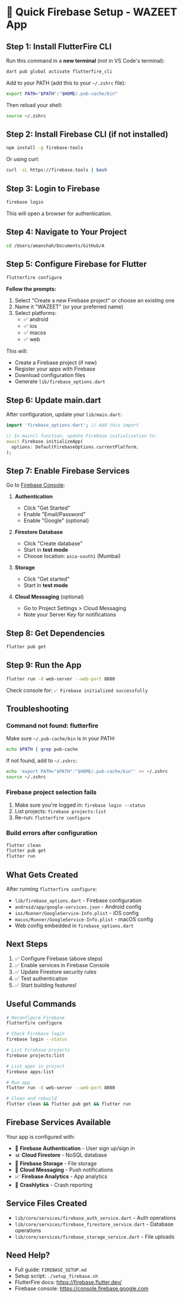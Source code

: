 # 🚀 Quick Firebase Setup - WAZEET App

## Step 1: Install FlutterFire CLI

Run this command in a **new terminal** (not in VS Code's terminal):

```bash
dart pub global activate flutterfire_cli
```

Add to your PATH (add this to your `~/.zshrc` file):
```bash
export PATH="$PATH":"$HOME/.pub-cache/bin"
```

Then reload your shell:
```bash
source ~/.zshrc
```

## Step 2: Install Firebase CLI (if not installed)

```bash
npm install -g firebase-tools
```

Or using curl:
```bash
curl -sL https://firebase.tools | bash
```

## Step 3: Login to Firebase

```bash
firebase login
```

This will open a browser for authentication.

## Step 4: Navigate to Your Project

```bash
cd /Users/amanshah/Documents/GitHub/A
```

## Step 5: Configure Firebase for Flutter

```bash
flutterfire configure
```

**Follow the prompts:**
1. Select "Create a new Firebase project" or choose an existing one
2. Name it "WAZEET" (or your preferred name)
3. Select platforms:
   - ✅ android
   - ✅ ios
   - ✅ macos
   - ✅ web

This will:
- Create a Firebase project (if new)
- Register your apps with Firebase
- Download configuration files
- Generate `lib/firebase_options.dart`

## Step 6: Update main.dart

After configuration, update your `lib/main.dart`:

```dart
import 'firebase_options.dart'; // Add this import

// In main() function, update Firebase initialization to:
await Firebase.initializeApp(
  options: DefaultFirebaseOptions.currentPlatform,
);
```

## Step 7: Enable Firebase Services

Go to [Firebase Console](https://console.firebase.google.com):

1. **Authentication**
   - Click "Get Started"
   - Enable "Email/Password"
   - Enable "Google" (optional)

2. **Firestore Database**
   - Click "Create database"
   - Start in **test mode**
   - Choose location: `asia-south1` (Mumbai)

3. **Storage**
   - Click "Get started"
   - Start in **test mode**

4. **Cloud Messaging** (optional)
   - Go to Project Settings > Cloud Messaging
   - Note your Server Key for notifications

## Step 8: Get Dependencies

```bash
flutter pub get
```

## Step 9: Run the App

```bash
flutter run -d web-server --web-port 8080
```

Check console for: `✅ Firebase initialized successfully`

## Troubleshooting

### Command not found: flutterfire

Make sure `~/.pub-cache/bin` is in your PATH:
```bash
echo $PATH | grep pub-cache
```

If not found, add to `~/.zshrc`:
```bash
echo 'export PATH="$PATH":"$HOME/.pub-cache/bin"' >> ~/.zshrc
source ~/.zshrc
```

### Firebase project selection fails

1. Make sure you're logged in: `firebase login --status`
2. List projects: `firebase projects:list`
3. Re-run: `flutterfire configure`

### Build errors after configuration

```bash
flutter clean
flutter pub get
flutter run
```

## What Gets Created

After running `flutterfire configure`:

- `lib/firebase_options.dart` - Firebase configuration
- `android/app/google-services.json` - Android config
- `ios/Runner/GoogleService-Info.plist` - iOS config
- `macos/Runner/GoogleService-Info.plist` - macOS config
- Web config embedded in `firebase_options.dart`

## Next Steps

1. ✅ Configure Firebase (above steps)
2. ✅ Enable services in Firebase Console
3. ✅ Update Firestore security rules
4. ✅ Test authentication
5. ✅ Start building features!

## Useful Commands

```bash
# Reconfigure Firebase
flutterfire configure

# Check Firebase login
firebase login --status

# List Firebase projects
firebase projects:list

# List apps in project
firebase apps:list

# Run app
flutter run -d web-server --web-port 8080

# Clean and rebuild
flutter clean && flutter pub get && flutter run
```

## Firebase Services Available

Your app is configured with:
- 🔐 **Firebase Authentication** - User sign up/sign in
- 📊 **Cloud Firestore** - NoSQL database
- 📁 **Firebase Storage** - File storage
- 📱 **Cloud Messaging** - Push notifications
- 📈 **Firebase Analytics** - App analytics
- 🐛 **Crashlytics** - Crash reporting

## Service Files Created

- `lib/core/services/firebase_auth_service.dart` - Auth operations
- `lib/core/services/firebase_firestore_service.dart` - Database operations
- `lib/core/services/firebase_storage_service.dart` - File uploads

## Need Help?

- Full guide: `FIREBASE_SETUP.md`
- Setup script: `./setup_firebase.sh`
- FlutterFire docs: https://firebase.flutter.dev/
- Firebase console: https://console.firebase.google.com
